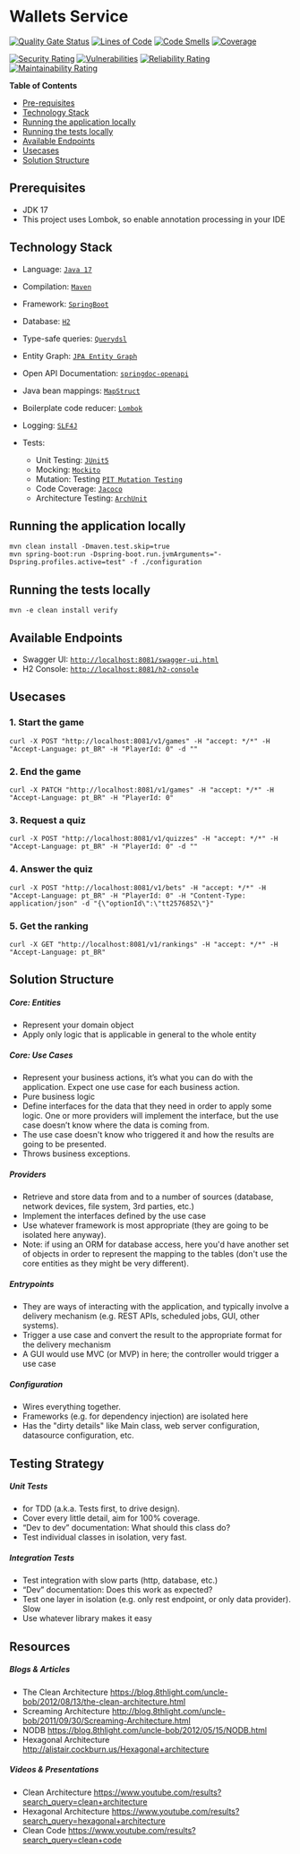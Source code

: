 # Wallets Service

[![Quality Gate Status](https://sonarcloud.io/api/project_badges/measure?project=jtsato_wallet-service&metric=alert_status)](https://sonarcloud.io/summary/new_code?id=jtsato_wallet-service)
[![Lines of Code](https://sonarcloud.io/api/project_badges/measure?project=jtsato_wallet-service&metric=ncloc)](https://sonarcloud.io/summary/new_code?id=jtsato_wallet-service)
[![Code Smells](https://sonarcloud.io/api/project_badges/measure?project=jtsato_wallet-service&metric=code_smells)](https://sonarcloud.io/summary/new_code?id=jtsato_wallet-service)
[![Coverage](https://sonarcloud.io/api/project_badges/measure?project=jtsato_wallet-service&metric=coverage)](https://sonarcloud.io/summary/new_code?id=jtsato_wallet-service)

[![Security Rating](https://sonarcloud.io/api/project_badges/measure?project=jtsato_wallet-service&metric=security_rating)](https://sonarcloud.io/summary/new_code?id=jtsato_wallet-service)
[![Vulnerabilities](https://sonarcloud.io/api/project_badges/measure?project=jtsato_wallet-service&metric=vulnerabilities)](https://sonarcloud.io/summary/new_code?id=jtsato_wallet-service)
[![Reliability Rating](https://sonarcloud.io/api/project_badges/measure?project=jtsato_wallet-service&metric=reliability_rating)](https://sonarcloud.io/summary/new_code?id=jtsato_wallet-service)
[![Maintainability Rating](https://sonarcloud.io/api/project_badges/measure?project=jtsato_wallet-service&metric=sqale_rating)](https://sonarcloud.io/summary/new_code?id=jtsato_wallet-service)

**Table of Contents**
* [Pre-requisites](#prerequisites)
* [Technology Stack](#technology-stack)
* [Running the application locally](#running-the-application-locally)
* [Running the tests locally](#running-the-tests-locally)
* [Available Endpoints](#available-endpoints)
* [Usecases](#usecases)
* [Solution Structure](#solution-structure)

## Prerequisites

* JDK 17
* This project uses Lombok, so enable annotation processing in your IDE

## Technology Stack
* Language: [`Java 17`](https://www.java.com/) 
* Compilation: [`Maven`](https://maven.apache.org/)
* Framework: [`SpringBoot`](https://spring.io/projects/spring-boot)
* Database: [`H2`](http://h2database.com/)
* Type-safe queries: [`Querydsl`](http://www.querydsl.com/)
* Entity Graph: [`JPA Entity Graph`](https://cosium.github.io/making-jpa-great-again/)
* Open API Documentation: [`springdoc-openapi`](https://springdoc.org/)
* Java bean mappings: [`MapStruct`](https://mapstruct.org/)
* Boilerplate code reducer: [`Lombok`](https://projectlombok.org/)
* Logging: [`SLF4J`](https://www.slf4j.org/)

* Tests: 
    * Unit Testing: [`JUnit5`](https://junit.org/junit5/docs/current/user-guide/) 
    * Mocking: [`Mockito`](https://site.mockito.org/)
    * Mutation: Testing [`PIT Mutation Testing`](https://pitest.org/)
    * Code Coverage: [`Jacoco`](https://www.jacoco.org)
    * Architecture Testing: [`ArchUnit`](https://www.archunit.org/)

## Running the application locally

```
mvn clean install -Dmaven.test.skip=true
mvn spring-boot:run -Dspring-boot.run.jvmArguments="-Dspring.profiles.active=test" -f ./configuration
```

## Running the tests locally

```
mvn -e clean install verify
```

## Available Endpoints

* Swagger UI: [`http://localhost:8081/swagger-ui.html`](http://localhost:8081/swagger-ui.html)
* H2 Console: [`http://localhost:8081/h2-console`](http://localhost:8081/h2-console)

## Usecases

### 1. Start the game
```
curl -X POST "http://localhost:8081/v1/games" -H "accept: */*" -H "Accept-Language: pt_BR" -H "PlayerId: 0" -d ""
```

### 2. End the game
```
curl -X PATCH "http://localhost:8081/v1/games" -H "accept: */*" -H "Accept-Language: pt_BR" -H "PlayerId: 0"
```

### 3. Request a quiz
```
curl -X POST "http://localhost:8081/v1/quizzes" -H "accept: */*" -H "Accept-Language: pt_BR" -H "PlayerId: 0" -d ""
```

### 4. Answer the quiz
```
curl -X POST "http://localhost:8081/v1/bets" -H "accept: */*" -H "Accept-Language: pt_BR" -H "PlayerId: 0" -H "Content-Type: application/json" -d "{\"optionId\":\"tt2576852\"}"
```

### 5. Get the ranking
```
curl -X GET "http://localhost:8081/v1/rankings" -H "accept: */*" -H "Accept-Language: pt_BR"
```

## Solution Structure

##### Core: Entities
* Represent your domain object
* Apply only logic that is applicable in general to the whole entity

##### Core: Use Cases
* Represent your business actions, it’s what you can do with the application. Expect one use case for each business action.
* Pure business logic
* Define interfaces for the data that they need in order to apply some logic. One or more providers will implement the interface, but the use case doesn’t know where the data is coming from.
* The use case doesn't know who triggered it and how the results are going to be presented.
* Throws business exceptions.

##### Providers
* Retrieve and store data from and to a number of sources (database, network devices, file system, 3rd parties, etc.)
* Implement the interfaces defined by the use case
* Use whatever framework is most appropriate (they are going to be isolated here anyway).
* Note: if using an ORM for database access, here you'd have another set of objects in order to represent the mapping to the tables (don't use the core entities as they might be very different).

##### Entrypoints
* They are ways of interacting with the application, and typically involve a delivery mechanism (e.g. REST APIs, scheduled jobs, GUI, other systems).
* Trigger a use case and convert the result to the appropriate format for the delivery mechanism
* A GUI would use MVC (or MVP) in here; the controller would trigger a use case

##### Configuration
* Wires everything together.
* Frameworks (e.g. for dependency injection) are isolated here
* Has the "dirty details" like Main class, web server configuration, datasource configuration, etc.

## Testing Strategy
##### Unit Tests
* for TDD (a.k.a. Tests first, to drive design).
* Cover every little detail, aim for 100% coverage.
* “Dev to dev” documentation: What should this class do?
* Test individual classes in isolation, very fast.

##### Integration Tests
* Test integration with slow parts (http, database, etc.)
* “Dev” documentation: Does this work as expected?
* Test one layer in isolation (e.g. only rest endpoint, or only data provider). Slow
* Use whatever library makes it easy

## Resources
##### Blogs & Articles
* The Clean Architecture https://blog.8thlight.com/uncle-bob/2012/08/13/the-clean-architecture.html
* Screaming Architecture http://blog.8thlight.com/uncle-bob/2011/09/30/Screaming-Architecture.html
* NODB https://blog.8thlight.com/uncle-bob/2012/05/15/NODB.html
* Hexagonal Architecture http://alistair.cockburn.us/Hexagonal+architecture

##### Videos & Presentations
* Clean Architecture https://www.youtube.com/results?search_query=clean+architecture
* Hexagonal Architecture https://www.youtube.com/results?search_query=hexagonal+architecture
* Clean Code https://www.youtube.com/results?search_query=clean+code
